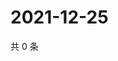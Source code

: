 # 2021-12-25

共 0 条

<!-- BEGIN WEIBO -->
<!-- 最后更新时间 Sat Dec 25 2021 07:00:54 GMT+0800 (China Standard Time) -->

<!-- END WEIBO -->
